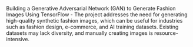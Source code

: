Building a Generative Adversarial Network (GAN) to Generate Fashion Images Using TensorFlow -
The project addresses the need for generating high-quality synthetic fashion images, which can be useful for industries such as fashion design, e-commerce, and AI training datasets. Existing datasets may lack diversity, and manually creating images is resource-intensive.
